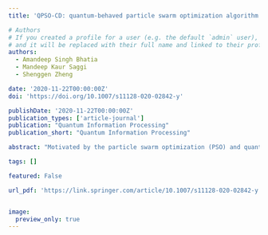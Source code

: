 ```yaml
---
title: 'QPSO-CD: quantum-behaved particle swarm optimization algorithm with Cauchy distribution'

# Authors
# If you created a profile for a user (e.g. the default `admin` user), write the username (folder name) here
# and it will be replaced with their full name and linked to their profile.
authors:
  - Amandeep Singh Bhatia
  - Mandeep Kaur Saggi
  - Shenggen Zheng

date: '2020-11-22T00:00:00Z'
doi: 'https://doi.org/10.1007/s11128-020-02842-y'

publishDate: '2020-11-22T00:00:00Z'
publication_types: ['article-journal']
publication: "Quantum Information Processing"
publication_short: "Quantum Information Processing"

abstract: "Motivated by the particle swarm optimization (PSO) and quantum computing theory, we have presented a quantum variant of PSO (QPSO) mutated with Cauchy operator and natural selection mechanism (QPSO-CD) from evolutionary computations. The performance of proposed hybrid quantum-behaved particle swarm optimization with Cauchy distribution (QPSO-CD) is investigated and compared with its counterparts based on a set of benchmark problems. Moreover, QPSO-CD is employed in well-studied constrained engineering problems to investigate its applicability. Further, the correctness and time complexity of QPSO-CD are analyzed and compared with the classical PSO. It has been proved that QPSO-CD handles such real-life problems efficiently and can attain superior solutions in most of the problems. The experimental results shown that QPSO associated with Cauchy distribution and natural selection strategy outperforms other variants in context of stability and convergence."

tags: []

featured: False

url_pdf: 'https://link.springer.com/article/10.1007/s11128-020-02842-y'


image:
  preview_only: true
---
```


